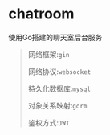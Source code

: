 # chatroom
使用Go搭建的聊天室后台服务
>网络框架:`gin`
>
>网络协议:`websocket`
>
>持久化数据库:`mysql`
>
>对象关系映射:`gorm`
>
>鉴权方式:`JWT`
